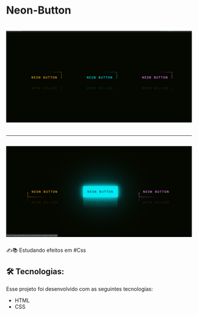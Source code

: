 # Neon-Button
<h1 align="center">
    <img alt="" title="" src="img/neon1.png" />
    <hr/>
    <img alt="" title="" src="img/neon2.png" />
</h1>

:writing_hand:📚	Estudando efeitos em #Css

##  :hammer_and_wrench: Tecnologias:

Esse projeto foi desenvolvido com as seguintes tecnologias:

- HTML
- CSS

